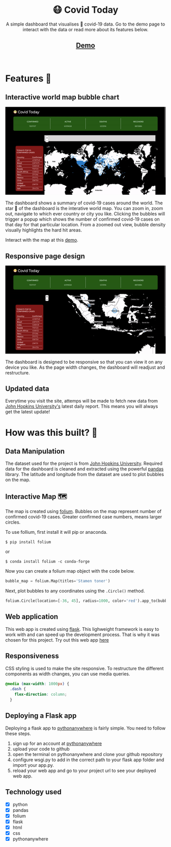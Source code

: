 <div align="center">
    <h1>😷 Covid Today</h1>
    <p>A simple dashboard that visualises 🦠 covid-19 data. Go to the demo page to interact with the data or read more about its features below.</p>

## [Demo](http://h0ngm3i.pythonanywhere.com/)

</div>
<br/>

# Features 🧩

## Interactive world map bubble chart
![map](https://github.com/hongmei-codes/covid_today/blob/master/demo/map.gif)

The dashboard shows a summary of covid-19 cases around the world. The star 🌟 of the dashboard is the interative world map. You can zoom in, zoom out, navigate to which ever country or city you like. Clicking the bubbles will trigger a popup which shows the number of confirmed covid-19 cases on that day for that particular location. From a zoomed out view, bubble density visually highlights the hard hit areas.

Interact with the map at this [demo](http://h0ngm3i.pythonanywhere.com/).

## Responsive page design
![responsive](https://github.com/hongmei-codes/covid_today/blob/master/demo/responsive.gif)

The dashboard is designed to be responsive so that you can view it on any device you like. As the page width changes, the dashboard will readjust and restructure.

## Updated data
Everytime you visit the site, attemps will be made to fetch new data from [John Hopkins University's](https://github.com/CSSEGISandData/COVID-19) latest daily report. This means you will always get the latest update!


# How was this built? 🤔
## Data Manipulation
The dataset used for the project is from [John Hopkins University](https://github.com/CSSEGISandData/COVID-19). Required data for the dashboard is cleaned and extracted using the powerful [pandas](https://github.com/pandas-dev/pandas) library. The latitude and longitude from the dataset are used to plot bubbles on the map.

## Interactive Map  🗺
The map is created using [folium](https://github.com/python-visualization/folium). Bubbles on the map represent number of confirmed covid-19 cases. Greater confirmed case numbers, means larger circles.

To use follium, first install it will pip or anaconda. 
```console
$ pip install folium
```
or
```console
$ conda install folium -c conda-forge
```

Now you can create a folium map object with the code below.
```python
bubble_map = folium.Map(titles='Stamen toner')
```

Next, plot bubbles to any coordinates using the   `.Circle()`  method.
```python
folium.Circle(location=[-36, 45], radius=1000, color='red').app_to(bubble_map)
```

## Web application
This web app is created using [flask](https://github.com/pallets/flask). This lighweight framework is easy to work with and can speed up the development process. That is why it was chosen for this project. Try out this web app [here](http://h0ngm3i.pythonanywhere.com/)

## Responsiveness
CSS styling is used to make the site responsive. To restructure the different components as width changes, you can use media queries.
```css
@media (max-width: 1000px) {
  .dash {
    flex-direction: column;
  }
```

## Deploying a Flask app
Deploying a flask app to [pythonanywhere](https://www.pythonanywhere.com/) is fairly simple. You need to follow these steps.

1. sign up for an account at [pythonanywhere](https://www.pythonanywhere.com/)
2. upload your code to github
3. open the terminal on pythonanywhere and clone your github repository
4. configure wsgi.py to add in the correct path to your flask app folder and import your app.py.
5. reload your web app and go to your project url to see your deployed web app.

## Technology used
- [X] python
- [X] pandas
- [X] folium
- [X] flask
- [X] html
- [X] css
- [X] pythonanywhere
